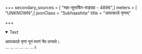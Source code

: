 +++
secondary_sources = [ "महा-सुभाषित-सङ्ग्रहः - 4896",]
meters = [ "UNKNOWN",]
jsonClass = "Subhaashita"
title = "आपत्काले नृणाम्"

+++

<details open><summary>Text</summary>

आपत्काले नृणां नूनं मरणं नैव लभ्यते।  
... ... ... ... ... ...॥
</details>
